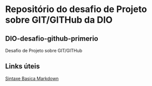 # Repositório do desafio de Projeto sobre GIT/GITHub da DIO
## DIO-desafio-github-primerio
Desafio de Projeto sobre GIT/GITHub
## Links úteis
[Sintaxe Basica Markdown](https://www.markdownguide.org/basic-syntax/)
